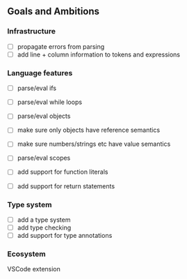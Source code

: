 ## Goals and Ambitions

### Infrastructure
- [ ] propagate errors from parsing
- [ ] add line + column information to tokens and expressions

### Language features
- [ ] parse/eval ifs
- [ ] parse/eval while loops

- [ ] parse/eval objects
- [ ] make sure only objects have reference semantics
- [ ] make sure numbers/strings etc have value semantics
- [ ] parse/eval scopes

- [ ] add support for function literals
- [ ] add support for return statements


### Type system
- [ ] add a type system
- [ ] add type checking
- [ ] add support for type annotations

### Ecosystem
VSCode extension